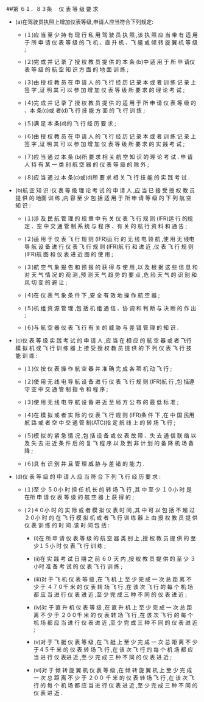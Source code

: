 ##第 ６１．８３条 　仪 表 等 级 要 求 

- (a)在驾驶员执照上增加仪表等级,申请人应当符合下列规定: 

  + (１)应 当 至 少 持 有 现 行 私 用 驾 驶 员 执 照 ,该 执 照 应 当 带 有 适 用于 所 申 请 仪 表 等 级 的 飞 机 、直 升 机 、飞 艇 或 倾 转 旋 翼 机 等 级 ; 

  + (２)完 成 并 记 录 了 授 权 教 员 提 供 的 本 条 (b)中 适 用 于 所 申 请仪 表 等 级 的 航 空 知 识 方 面 的 地 面 训 练 ; 

  + (３)由 授 权 教 员 在 申 请 人 的 飞 行 经 历 记 录 本 或 者 训 练 记 录 上签 字 ,证 明 其 可 以 参 加 增 加 仪 表 等 级 所 要 求 的 理 论 考 试 ;

  + (４)完 成 并 记 录 了 授 权 教 员 提 供 的 适 用 于 所 申 请 仪 表 等 级 的 、本 条(c)或 者(d)飞 行 技 能 方 面 的 飞 行 训 练 ; 

  + (５)满 足 本 条(d)的 飞 行 经 历 要 求 ; 

  + (６)由 授 权 教 员 在 申 请 人 的 飞 行 经 历 记 录 本 或 者 训 练 记 录 上签 字 ,证 明 其 可 以 参 加 增 加 仪 表 等 级 所 要 求 的 实 践 考 试 ;

  + (７)应 当 通 过 本 条 (b)所 要 求 相 关 航 空 知 识 的 理 论 考 试 . 申 请 人 持 有 某 一 类 别 航 空 器 的 仪 表 等 级 的 除 外 ;

  + (８)应 当 通 过 本 条(c)或(d)所 要 求 相 关 飞 行 技 能 的 实 践 考 试 .

- (b)航 空 知 识 :仪 表 等 级 理 论 考 试 的 申 请 人 ,应 当 已 接 受 授 权 教 员 提 供 的 地面 训 练 ,内 容 至 少 包 括 适 用 于 所 申 请 等 级 的 下 列 航 空 知 识 : 

  + (１)涉 及 民 航 管 理 的 规 章 中 有 关 仪 表 飞 行 规 则 (IFR)运 行 的规 定 、空 中 交 通 管 制 系 统 与 程 序 、有 关 的 航 行 资 料 和 通 告 ; 

  + (２)适 用 于 仪 表 飞 行 规 则 (IFR)运 行 的 无 线 电 领 航 ,使 用 无 线电 导 航 设 备 进 行 仪 表 飞 行 规 则 (IFR)航 行 和 进 近 ,仪 表 飞 行 规 则(IFR)航 图 和 仪 表 进 近 图 的 使 用 ; 

  + (３)航 空 气 象 报 告 和 预 报 的 获 得 与 使 用 ,以 及 根 据 这 些 信 息 和对 天 气 情 况 的 观 测 ,预 测 天 气 趋 势 的 要 点 ,危 险 天 气 的 识 别 和 风 切 变 的 避 让 ;

  + (４)在 仪 表 气 象 条 件 下 ,安 全 有 效 地 操 作 航 空 器 ; 

  + (５)机 组 资 源 管 理 ,包 括 机 组 通 信 、协 调 和 判 断 与 决 断 的 作 出 ; 

  + (６)与 航 空 器 仪 表 飞 行 有 关 的 威 胁 与 差 错 管 理 的 知 识 . 

- (c)仪 表 等 级 实 践 考 试 的 申 请 人 ,应 当 在 相 应 的 航 空 器 或 者 飞行 模 拟 机 或 飞 行 训 练 器 上 接 受 授 权 教 员 提 供 的 下 列 仪 表 飞 行 技 能 训 练 :

  + (１)仅 按 仪 表 操 作 航 空 器 并 准 确 完 成 各 项 机 动 飞 行 ; 

  + (２)使 用 无 线 电 导 航 设 备 进 行 仪 表 飞 行 规 则 (IFR)航 行 ,包 括遵 守 空 中 交 通 管 制 指 令 和 程 序 ; 

  + (３)使 用 无 线 电 导 航 设 备 进 近 至 局 方 公 布 的 最 低 标 准 ;

  + (４)在 模 拟 或 者 实 际 的 仪 表 飞 行 规 则 (IFR)条 件 下 ,在 中 国 民用 航 路 或 者 空 中 交 通 管 制(ATC)指 定 航 线 上 的 转 场 飞 行 ; 

  + (５)模 拟 的 紧 急 情 况 ,包 括 设 备 或 仪 表 故 障 、失 去 通 信 联 络 以及 失 去 进 近 条 件 后 的 复 飞 程 序 以 及 到 非 计 划 的 备 降 机 场 备 降 ;

  + (６)具 有 识 别 并 且 管 理 威 胁 与 差 错 的 能 力 . 

- (d)仪 表 等 级 的 申 请 人 应 当 符 合 下 列 飞 行 经 历 要 求 :

  + (１)至 少 ５０小 时 担 任 机 长 的 转 场 飞 行 ,其 中 至 少 １０小 时 是 在所 申 请 仪 表 等 级 的 航 空 器 上 获 得 的 ;

  + (２)４０小 时 的 实 际 或 者 模 拟 仪 表 时 间 ,其 中 可 以 包 括 不 超 过２０小 时 的 在 飞 行 模 拟 机 或 者 飞 行 训 练 器 上 由 授 权 教 员 提 供 仪 表 训 练 的 时 间 .该 时 间 包 括 :

    * (i)在 所 申 请 仪 表 等 级 的 航 空 器 类 别 上 ,授 权 教 员 提 供 的 至 少１５小 时 仪 表 飞 行 训 练 ; 

    * (ii)在 实 践 考 试 日 期 之 前 ６０ 天 内 ,授 权 教 员 提 供 的 至 少 ３ 小时 准 备 考 试 的 仪 表 飞 行 训 练 ;

    * (iii)对 于 飞 机 仪 表 等 级 ,在 飞 机 上 至 少 完 成 一 次 总 距 离 不 少 于 ４７０千 米 的 仪 表 转 场 飞 行 ,在 该 次 飞 行 的 每 个 机 场 都 应 当 进 行 仪 表 进 近 ,至 少 完 成 三 种 不 同 的 仪 表 进 近 ;

    * (iv)对 于 直 升 机 仪 表 等 级 ,在 直 升 机 上 至 少 完 成 一 次 总 距 离 不 少 于 ２００千 米 的 仪 表 转 场 飞 行 ,在 该 次 飞 行 的 每 个 机 场 都 应 当 进 行 仪 表 进 近 ,至 少 完 成 三 种 不 同 的 仪 表 进 近 ;

    * (v)对 于 飞 艇 仪 表 等 级 ,在 飞 艇 上 至 少 完 成 一 次 总 距 离 不 少 于４５千 米 的 仪 表 转 场 飞 行 ,在 该 次 飞 行 的 每 个 机 场 都 应 当 进 行 仪 表进 近 ,至 少 完 成 三 种 不 同 的 仪 表 进 近 ;

    * (vi)对 于 倾 转 旋 翼 机 仪 表 等 级 ,在 倾 转 旋 翼 机 上 至 少 完 成 一 次 总 距 离 不 少 于 ２００ 千 米 的 仪 表 转 场 飞 行 ,在 该 次 飞 行 的 每 个 机 场 都 应 当 进 行 仪 表 进 近 ,至 少 完 成 三 种 不 同 的 仪 表 进 近 .

